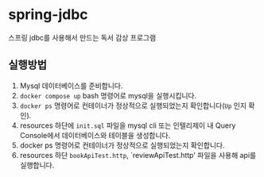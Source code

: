 # spring-jdbc
스프링 jdbc를 사용해서 만드는 독서 감상 프로그램

## 실행방법
1. Mysql 데이터베이스를 준비합니다.
2. `docker compose up` bash 명령어로 mysql을 실행시킵니다.
3. `docker ps` 명령어로 컨테이너가 정상적으로 실행되었는지 확인합니다(`Up` 인지 확인).
4. resources 하단에 `init.sql` 파일을 mysql cli 또는 인텔리제이 내 Query Console에서 데이터베이스와 테이블을 생성합니다.
5. docker ps 명령어로 컨테이너가 정상적으로 실행되었는지 확인합니다.
6. resources 하단 `bookApiTest.http`, `reviewApiTest.http' 파일을 사용해 api를 실행합니다.

